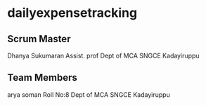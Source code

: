 # dailyexpensetracking
Scrum Master
------------
Dhanya Sukumaran
Assist. prof
Dept of MCA
SNGCE Kadayiruppu

Team Members
------------
arya soman
Roll No:8
Dept of MCA
SNGCE Kadayiruppu
